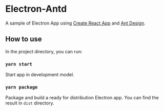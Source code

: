 # Electron-Antd

A sample of Electron App using [Create React App](https://github.com/facebook/create-react-app) and [Ant Design](https://ant.design/i).


## How to use

In the project directory, you can run:

### `yarn start`

Start app in development model.

### `yarn package`

Package and build a ready for distribution Electron app. You can find the result in `dist` directory.
